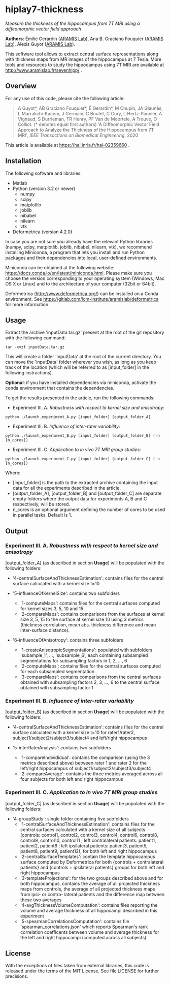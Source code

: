 # hiplay7-thickness

*Measure the thickness of the hippocampus from 7T MRI using a diffeomorphic vector field approach*

**Authors**: Émilie Gerardin ([ARAMIS Lab](http://www.aramislab.fr)), Ana B.
Graciano Fouquier ([ARAMIS Lab](http://www.aramislab.fr)), Alexis Guyot ([ARAMIS Lab](http://www.aramislab.fr)).

This software tool allows to extract central surface representations along with thickness
maps from MR images of the hippocampus at 7 Tesla. More tools and resources to study the hippocampus using 7T MRI are
available at http://www.aramislab.fr/sevenhipp/ .


## Overview

For any use of this code, please cite the following article:
> A Guyot\*, AB Graciano Fouquier\*, É Gerardin\*, M Chupin, JA Glaunès,
> L Marrakchi-Kacem, J Germain, C Boutet, C Cury, L Hertz-Pannier,
> A Vignaud, S Durrleman, TR Henry, PF Van de Moortele, A Trouvé,
> O Colliot.
> (\* denotes equal first authors)
> 'A Diffeomorphic Vector Field Approach to Analyze the Thickness of the
> Hippocampus from 7T MRI', *IEEE Transactions on Biomedical Engineering*, 2020

This article is available at https://hal.inria.fr/hal-02359660 .

## Installation

The following software and libraries:
- Matlab
- Python (version 3.2 or newer)
    - numpy
    - scipy
    - matplotlib
    - joblib
    - nibabel
    - nilearn
    - vtk
- Deformetrica (version 4.2.0)

In case you are not sure you already have the relevant Python libraries
(numpy, scipy, matplotlib, joblib, nibabel, nilearn, vtk), we recommend
installing Miniconda, a program that lets you install and run Python
packages and their dependencies into local, user-defined environments.

Miniconda can be obtained at the following website:
https://docs.conda.io/en/latest/miniconda.html. 
Please make sure you choose the version corresponding to your operating
system (Windows, Mac OS X or Linux) and to the architecture of your
computer (32bit or 64bit).

Deformetrica (http://www.deformetrica.org/) can be installed on a Conda
environment.
See https://gitlab.com/icm-institute/aramislab/deformetrica for more
information.


## Usage

Extract the archive 'inputData.tar.gz' present at the root of the git
repository with the following command:
```
tar -xvzf inputData.tar.gz
```
This will create a folder 'inputData' at the root of the current
directory. You can move the 'inputData' folder wherever you wish, as
long as you keep track of the location (which will be referred to as
[input_folder] in the following instructions).

**Optional**: if you have installed dependencies via miniconda, activate
the conda environment that contains the dependencies.

To get the results presented in the article, run the following commands:

- Experiment III. A. _Robustness with respect to kernel size and
anisotropy_: 
```
python ./launch_experiment_A.py [input_folder] [output_folder_A]
```
- Experiment III. B. _Influence of inter-rater variability_:
```
python ./launch_experiment_B.py [input_folder] [output_folder_B] (-n [n_cores])
```
- Experiment III. C. _Application to in vivo 7T MRI group studies_:
```
python ./launch_experiment_C.py [input_folder] [output_folder_C] (-n [n_cores])
```

Where:
- [input_folder] is the path to the extracted archive containing the
input data for all the experiments described in the article.
- [output_folder_A], [output_folder_B] and [output_folder_C] are
separate empty folders where the output data for experiments A, B and C
respectively, will be stored.
- n_cores is an optional argument defining the number of cores to be
used in parallel tasks. Default is 1.

## Output

### Experiment III. A. _Robustness with respect to kernel size and anisotropy_

[output_folder_A] (as described in section **Usage**) will be
populated with the following folders:

- '4-centralSurfaceAndThicknessEstimation': contains files for the
central surface calculated with a kernel size t=10

- '5-influenceOfKernelSize': contains two subfolders
    - '1-computeMaps': contains files for the central surfaces computed
    for kernel sizes 3, 5, 10 and 15
    - '2-compareMaps': contains comparisons from the surfaces at kernel
    size 3, 5, 15 to the surface at kernel size 10 using 3 metrics
    (thickness correlation, mean abs. thickness difference and mean
    inter-surface distance).

- '6-influenceOfAnisotropy': contains three subfolders
    - '1-createAnisotropicSegmentations': populated with subfolders
    'subample_1', ..., 'subsample_6', each containing subsampled
    segmentations for subsampling factors in 1, 2, ..., 6
    - '2-computeMaps': contains files for the central surfaces computed
    for each subsampled segmentation
    - '3-compareMaps': contains comparisons from the central surfaces
    obtained with subsampling factors 2, 3, ..., 6 to the central
    surface obtained with subsampling factor 1

### Experiment III. B. _Influence of inter-rater variability_

[output_folder_B] (as described in section **Usage**) will be
populated with the following folders:

- '4-centralSurfaceAndThicknessEstimation': contains files for the
central surface calculated with a kernel size t=10 for rater1/rater2,
subject1/subject2/subject3/subject4 and left/right hippocampus

- '5-interRaterAnalysis': contains two subfolders
    - '1-compareIndivididual': contains the comparison (using the 3
    metrics described above) between rater 1 and rater 2 for the
    left/right hippocampus of subject1/subject2/subject3/subject4
    - '2-compareAverage': contains the three metrics averaged across all
    four subjects for both left and right hippocampus

### Experiment III. C. _Application to in vivo 7T MRI group studies_

[output_folder_C] (as described in section **Usage**) will be
populated with the following folders:

- '4-groupStudy': single folder containing five subfolders
    - '1-centralSurfaceAndThicknessEstimation': contains files for the
    central surfaces calculated with a kernel size of all subjects
    (controls: control1, control2, control3, control4, control6,
    control8, control9, control10, control11 ; left contralateral
    patients: patient1, patient2, patient6 ; left ipsilateral patients:
    patient3, patient5, patient8, patient9, patient12), for both left
    and right hippocampus
    - '2-centralSurfaceTemplates': contain the template hippocampus
    surface computed by Deformetrica for both {controls + contralateral
    patients} and {controls + ipsilateral patients} groups for both left
    and right hippocampus
    - '3-templateProjections': for the two groups described above and
    for both hippocampus, contains the average of all projected
    thickness maps from controls, the average of all projected thickness
    maps from ipsi- or contra- lateral patients and the difference map
    between these two averages
    - '4-avgThicknessVolumeComputation': contains files reporting the
    volume and average thickness of all hippocampi described in this
    experiment
    - '5-spearmanCorrelationsComputation': contains file
    'spearman_correlations.json' which reports Spearman's rank
    correlation coefficents between volume and average thickness for the
    left and right hippocampi (computed across all subjects)

## License

With the exceptions of files taken from external libraries, this code is
released under the terms of the MIT License.
See file LICENSE for further precisions.
